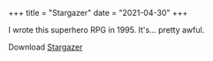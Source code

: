 +++
title = "Stargazer"
date = "2021-04-30"
+++

I wrote this superhero RPG in 1995. It's... pretty awful.

Download [Stargazer](/games/stargazer.pdf)
